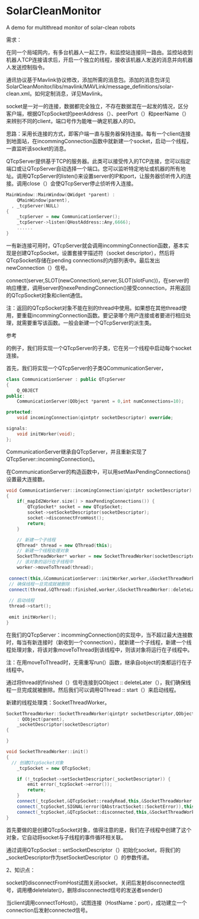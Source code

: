 # SolarCleanMonitor
A demo for multithread monitor of solar-clean robots

[QTCPServer]: http://doc.qt.io/archives/qt-5.8/qtcpserver.html	"QTCPServer"
[多线程Server]: http://doc.qt.io/archives/qt-5.8/qtnetwork-threadedfortuneserver-example.html	"多线程Server"

需求：

在同一个局域网内，有多台机器人一起工作，和监控站连接同一路由。监控站收到机器人TCP连接请求后，开启一个独立的线程，接收该机器人发送的消息并向机器人发送控制指令。

通讯协议基于Mavlink协议修改，添加所需的消息包。添加的消息包详见 SolarCleanMonitor/libs/mavlink/MAVLink/message_definitions/solar-clean.xml。如何定制消息，详见Mavlink。

socket是一对一的连接，数据都完全独立，不存在数据混在一起发的情况，区分客户端，根据QTcpSocket的peerAddress（）、peerPort（）和peerName（）来辨别不同的client，端口号作为能唯一确定机器人的ID。

思路：采用长连接的方式，即客户端一直与服务器保持连接。每有一个client连接到地面站，在incommingConnection函数中就新建一个socket，启动一个线程，一直监听该socket的消息。

QTcpServer提供基于TCP的服务器。此类可以接受传入的TCP连接，您可以指定端口或让QTcpServer自动选择一个端口。您可以监听特定地址或机器的所有地址。调用QTcpServer的listen()来设置server的IP和port，让服务器侦听传入的连接。调用close（）会使QTcpServer停止侦听传入连接。

```c++
MainWindow::MainWindow(QWidget *parent) :
    QMainWindow(parent),
  , _tcpServer(NULL)
{
    _tcpServer = new CommunicationServer();
    _tcpServer->listen(QHostAddress::Any,6666);
    ......
}
```

一有新连接可用时，QTcpServer就会调用incommingConnection函数，基本实现是创建QTcpSocket，设置套接字描述符（socket descriptor），然后将QTcpSocket存储在pending connections的内部列表中。最后发出newConnection（）信号。

connect(server,SLOT(newConnection),server,SLOT(slotFunc))，在server的响应槽里，调用server的nexePendingConnection()接受connection，并用返回的QTcpSocket对象和client通信。

注：返回的QTcpSocket对象不能在别的thread中使用。如果想在其他thread使用，要重载incommingConnection函数。要记录哪个用户连接或者要进行相应处理，就需要重写该函数。一般会新建一个QTcpServer的派生类。

参考

[Threaded Fortune Server]: http://doc.qt.io/archives/qt-5.8/qtnetwork-threadedfortuneserver-example.html	"Threaded Fortune Server"

的例子，我们将实现一个QTcpServer的子类，它在另一个线程中启动每个socket连接。

首先，我们将实现一个QTcpServer的子类QCommunicationServer，

```c++
class CommunicationServer : public QTcpServer
{
    Q_OBJECT
public:
    CommunicationServer(QObject *parent = 0,int numConnections=10);

protected:
    void incomingConnection(qintptr socketDescriptor) override;

signals:
    void initWorker(void);
};
```

CommunicationServer继承自QTcpServer，并且重新实现了QTcpServer::incomingConnection()。

在CommunicationServer的构造函数中，可以用setMaxPendingConnections()设置最大连接数。

```c++
void CommunicationServer::incomingConnection(qintptr socketDescriptor)
{
    if(_mapId2Worker.size() > maxPendingConnections()) {
        QTcpSocket* socket = new QTcpSocket;
        socket->setSocketDescriptor(socketDescriptor);
        socket->disconnectFromHost();
        return;
    }

    // 新建一个子线程
    QThread* thread = new QThread(this);
    // 新建一个线程处理对象
    SocketThreadWorker* worker = new SocketThreadWorker(socketDescriptor);
    // 该对象的运行在子线程中
    worker->moveToThread(thread);
 
 connect(this,&CommunicationServer::initWorker,worker,&SocketThreadWorker::init);
 // 确保线程一旦完成就被删除
 connect(thread,&QThread::finished,worker,&SocketThreadWorker::deleteLater);
 
 // 启动线程
 thread->start();
   
 emit initWorker();
}
```

在我们的QTcpServer：incommingConnection()的实现中，当不超过最大连接数时，每当有新连接时（新收到一个connection），就新建一个子线程，新建一个线程处理对象，将该对象moveToThread到该线程中，则该对象将运行在子线程中。

注：在用moveToThread时，无需重写run(）函数，继承自object的类都运行在子线程中。

通过将thread的finished（）信号连接到QObject :: deleteLater（），我们确保线程一旦完成就被删除。然后我们可以调用QThread :: start（）来启动线程。

新建的线程处理类：SocketThreadWorker。

```c++
SocketThreadWorker::SocketThreadWorker(qintptr socketDescriptor,QObject *parent)
    : QObject(parent),
    _socketDescriptor(socketDescriptor)
{

}

void SocketThreadWorker::init()
{
  // 创建QTcpSocket对象
    _tcpSocket = new QTcpSocket;

    if (!_tcpSocket->setSocketDescriptor(_socketDescriptor)) {
        emit error(_tcpSocket->error());
        return;
    }
    connect(_tcpSocket,&QTcpSocket::readyRead,this,&SocketThreadWorker::_receiveMessage,Qt::DirectConnection);//in the same thread
    connect(_tcpSocket,SIGNAL(error(QAbstractSocket::SocketError)),this,SLOT(_errorMsg(QAbstractSocket::SocketError)));
    connect(_tcpSocket,&QTcpSocket::disconnected,this,&SocketThreadWorker::_disconnect,Qt::DirectConnection);
}
```

首先要做的是创建QTcpSocket对象，值得注意的是，我们在子线程中创建了这个对象，它自动将socket与子线程的事件循环相关联。

通过调用QTcpSocket :: setSocketDescriptor（）初始化socket，将我们的_socketDescriptor作为setSocketDescriptor（）的参数传递。

2、知识点：

socket的disconnectFromHost试图关闭socket，关闭后发射disconnected信号，调用槽deletelater()，删除disconnected信号的发送者sender()

当client调用connectToHost()，试图连接（HostName：port），成功建立一个connection后发射connected信号。